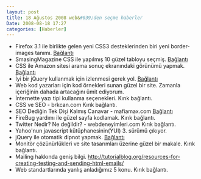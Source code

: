 ```yaml
---
layout: post
title: 18 Ağustos 2008 web&#039;den seçme haberler
Date: 2008-08-18 17:27
categories: [Haberler]
---
```


-   Firefox 3.1 ile birlikte gelen yeni CSS3 desteklerinden biri yeni
    border-images tanımı. [Bağlantı][]
-   SmasingMagazine CSS ile yapılmış 10 güzel tabloyu seçmiş.
    [Bağlantı][1]
-   CSS ile Amazon sitesi arama sonuç ekranındaki görünümü yapmak.
    [Bağlantı][2]
-   İyi bir jQuery kullanmak için izlenmesi gerek yol. [Bağlantı][3]
-   Web kod yazarları için kod örnekleri sunan güzel bir site. Zamanla
    içeriğinin dahada artacağını ümit ediyorum.
-   İnternette yazı tipi kullanma seçenekleri. Kırık bağlantı.
-   CSS ve SEO - brkcan.com Kırık bağlantı.
-   SEO Dediğin Tek Dişi Kalmış Canavar - mafiamax.com [Bağlantı][7]
-   FireBug yardımı ile güzel sayfa kodlamak. Kırık bağlantı.
-   Twitter Nedir? Ne değildir? - webdeneyimleri.com Kırık bağlantı.
-   Yahoo'nun javascript kütüphanesinin(YUI) 3. sürümü çıkıyor.
-   jQuery ile otomatik dipnot yapmak. [Bağlantı][11]
-   Monitör çözünürlükleri ve site tasarımları üzerine güzel bir makale.
    Kırık bağlantı.
-   Mailing hakkında geniş bilgi. http://tutorialblog.org/resources-for-creating-testing-and-sending-html-emails/
-   Web standartlarında yanlış anladığımız 5 konu. Kırık bağlantı.


  [Bağlantı]: http://ejohn.org/blog/border-image-in-firefox/
    "border-images"
  [1]: http://www.smashingmagazine.com/2008/08/13/top-10-css-table-designs/
    "css ve tablo"
  [2]: http://www.search-this.com/2008/08/13/my-css-is-cat-categories-with-css/
    "css katagoriler"
  [3]: http://effectize.com/jquery-developer-guide "jQuery"
  [7]: http://www.mafiamax.com/2008/08/seo-dedigin-tek-disi-kalmis-canavar.html
  [11]: http://www.cssnewbie.com/generating-automatic-website-footnotes-with-jquery/